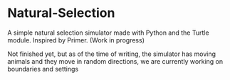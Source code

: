 # Natural-Selection
A simple natural selection simulator made with Python and the Turtle module. Inspired by Primer. (Work in progress)

Not finished yet, but as of the time of writing, the simulator has moving animals and they move in random directions, we are currently working on boundaries and settings
